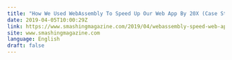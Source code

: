 ```yaml
---
title: "How We Used WebAssembly To Speed Up Our Web App By 20X (Case Study)"
date: 2019-04-05T10:00:29Z
link: https://www.smashingmagazine.com/2019/04/webassembly-speed-web-app/
site: www.smashingmagazine.com
language: English
draft: false
---
```

